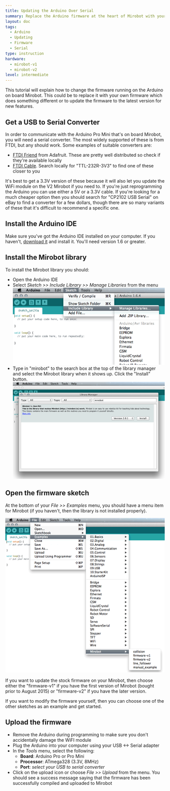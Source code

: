 ```yaml
---
title: Updating the Arduino Over Serial
summary: Replace the Arduino firmware at the heart of Mirobot with your own custom version
layout: doc
tags:
  - Arduino
  - Updating
  - Firmware
  - Serial
type: instruction
hardware:
  - mirobot-v1
  - mirobot-v2
level: intermediate
---
```


This tutorial will explain how to change the firmware running on the Arduino on board Mirobot. This could be to replace it with your own firmware which does something different or to update the firmware to the latest version for new features.

Get a USB to Serial Converter
-----------------------------
In order to communicate with the Arduino Pro Mini that's on board Mirobot, you will need a serial converter. The most widely supported of these is from FTDI, but any should work. Some examples of suitable converters are:

 * [FTDI Friend](https://www.adafruit.com/products/284) from Adafruit. These are pretty well distributed so check if they're available locally
 * [FTDI Cable](https://www.adafruit.com/products/70). Search locally for "TTL-232R-3V3" to find one of these closer to you

It's best to get a 3.3V version of these because it will also let you update the WiFi module on the V2 Mirobot if you need to. If you're just reprogramming the Arduino you can use either a 5V or a 3.3V cable. If you're looking for a much cheaper option then you should search for "CP2102 USB Serial" on eBay to find a converter for a few dollars, though there are so many variants of these that it's difficult to recommend a specific one.

Install the Arduino IDE
-----------------------

Make sure you've got the Arduino IDE installed on your computer. If you haven't, [download it](http://arduino.cc/en/main/software) and install it. You'll need version 1.6 or greater.

Install the Mirobot library
---------------------------

To install the Mirobot library you should:

 * Open the Arduino IDE
 * Select *Sketch >> Include Library >> Manage Libraries* from the menu
   ![Include Libraries](/assets/docs/update-arduino-serial/1.png)
 * Type in "mirobot" to the search box at the top of the library manager and select the Mirobot library when it shows up. Click the "Install" button.
   ![Library Manager](/assets/docs/update-arduino-serial/2.png)
 
Open the firmware sketch
------------------------

At the bottom of your *File >> Examples* menu, you should have a menu item for Mirobot (if you haven't, then the library is not installed properly).

![The examples menu](/assets/docs/update-arduino-serial/3.png)

If you want to update the stock firmware on your Mirobot, then choose either the "firmware-v1" if you have the first version of Mirobot (bought prior to August 2015) or "firmware-v2" if you have the later version.

If you want to modify the firmware yourself, then you can choose one of the other sketches as an example and get started.

Upload the firmware
-------------------

 - Remove the Arduino during programming to make sure you don't accidentally damage the WiFI module
 - Plug the Arduino into your computer using your USB <-> Serial adapter
 - In the *Tools* menu, select the following:
    - __Board__: Arduino Pro or Pro Mini
    - __Processor__: ATmega328 (3.3V, 8MHz)
    - __Port__: *select your USB to serial converter*
 - Click on the upload icon or choose *File >> Upload* from the menu. You should see a success message saying that the firmware has been successfully compiled and uploaded to Mirobot